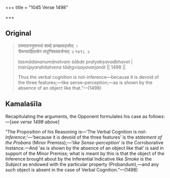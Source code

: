 +++
title = "1045 Verse 1498"

+++
## Original 
>
> तस्मादननुमानत्वं शाब्दे प्रत्यक्षवद्भवेत् ।  
> त्रैरूप्यरहितत्वेन तादृग्विषयवर्जनात् ॥ १४९८ ॥ 
>
> *tasmādananumānatvaṃ śābde pratyakṣavadbhavet* \|  
> *trairūpyarahitatvena tādṛgviṣayavarjanāt* \|\| 1498 \|\| 
>
> Thus the verbal cognition is not-inference—because it is devoid of the three features;—like sense-perception;—as is shown by the absence of an object like that.”—(1498)



## Kamalaśīla

Recapitulating the arguments, the Opponent formulates his case as follows:—[*see verse 1498 above*]

“The Proposition of his Reasoning is—‘The Verbal Cognition is *not-Inference*;’—‘because it is devoid of the three features’ is the *statement of the Probans* (Minor Premiss);—‘*like Sense-perception*’ is the Corroborative Instance.—And ‘as is shown by the absence of an object like that’ is said in support of the Minor Premiss; what is meant by this is that the object of the Inference brought about by the Inferential Indicative like *Smoke* is the *Subject* as endowed with the particular property (Probandum),—and any such object is absent in the case of Verbal Cognition.”—(1498)


